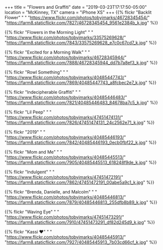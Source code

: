 +++
title = "Flowers and Graffiti"
date = "2019-03-23T17:17:50-05:00"
location = "McKinney, TX"
camera = "iPhone XS"
+++
{{% flickr "Backlit Flower"
           "                               "
           "https://www.flickr.com/photos/tobyjmarks/46728345454/"
           "https://farm8.staticflickr.com/7827/46728345454_9561e2384b_k.jpg" %}}

<!--more-->
{{% flickr "Flowers in the Morning Light"
           "                               "
           "https://www.flickr.com/photos/tobyjmarks/33575269628/"
           "https://farm8.staticflickr.com/7843/33575269628_e7c0c67cd7_k.jpg" %}}

{{% flickr "Excited for a Morning Walk"
           "                               "
           "https://www.flickr.com/photos/tobyjmarks/46728345944/"
           "https://farm8.staticflickr.com/7888/46728345944_dd7b7a8ef3_k.jpg" %}}

{{% flickr "Rowl Something"
           "                               "
           "https://www.flickr.com/photos/tobyjmarks/40485447743/"
           "https://farm8.staticflickr.com/7869/40485447743_a8fcbec2e7_k.jpg" %}}

{{% flickr "Indecipherable Graffiti"
           "                               "
           "https://www.flickr.com/photos/tobyjmarks/40485446483/"
           "https://farm8.staticflickr.com/7821/40485446483_84678ba7c5_k.jpg" %}}

{{% flickr "Lil Peep"
           "                               "
           "https://www.flickr.com/photos/tobyjmarks/47451474131/"
           "https://farm8.staticflickr.com/7826/47451474131_24c2562e71_k.jpg" %}}

{{% flickr "2019"
           "                               "
           "https://www.flickr.com/photos/tobyjmarks/40485446193/"
           "https://farm8.staticflickr.com/7842/40485446193_0ecb0fbf22_k.jpg" %}}

{{% flickr "Mom and Me"
           "                               "
           "https://www.flickr.com/photos/tobyjmarks/40485445513/"
           "https://farm8.staticflickr.com/7905/40485445513_618248f9de_k.jpg" %}}

{{% flickr "Indulgent"
           "                               "
           "https://www.flickr.com/photos/tobyjmarks/47451472191/"
           "https://farm8.staticflickr.com/7862/47451472191_00abe5a9c1_k.jpg" %}}

{{% flickr "Brenda, Danielle, and Malcolm"
           "                               "
           "https://www.flickr.com/photos/tobyjmarks/40485446813/"
           "https://farm8.staticflickr.com/7879/40485446813_255dfb8b89_k.jpg" %}}

{{% flickr "Waving Eye"
           "                               "
           "https://www.flickr.com/photos/tobyjmarks/47451473291/"
           "https://farm8.staticflickr.com/7910/47451473291_df82d245d9_k.jpg" %}}

{{% flickr "Kassi ❤️"
           "                               "
           "https://www.flickr.com/photos/tobyjmarks/40485445913/"
           "https://farm8.staticflickr.com/7927/40485445913_7b03cd66cf_k.jpg" %}}
           